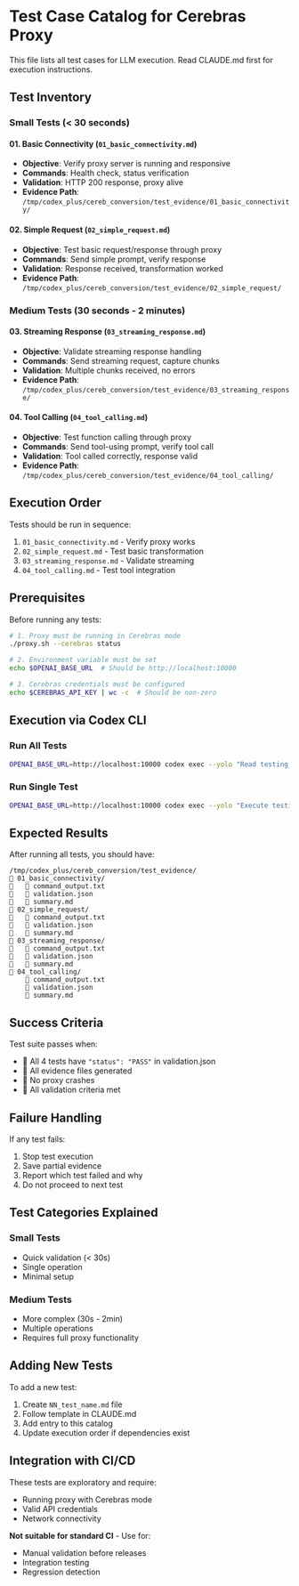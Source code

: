 # Test Case Catalog for Cerebras Proxy

This file lists all test cases for LLM execution. Read CLAUDE.md first for execution instructions.

## Test Inventory

### Small Tests (< 30 seconds)

#### 01. Basic Connectivity (`01_basic_connectivity.md`)
- **Objective**: Verify proxy server is running and responsive
- **Commands**: Health check, status verification
- **Validation**: HTTP 200 response, proxy alive
- **Evidence Path**: `/tmp/codex_plus/cereb_conversion/test_evidence/01_basic_connectivity/`

#### 02. Simple Request (`02_simple_request.md`)
- **Objective**: Test basic request/response through proxy
- **Commands**: Send simple prompt, verify response
- **Validation**: Response received, transformation worked
- **Evidence Path**: `/tmp/codex_plus/cereb_conversion/test_evidence/02_simple_request/`

### Medium Tests (30 seconds - 2 minutes)

#### 03. Streaming Response (`03_streaming_response.md`)
- **Objective**: Validate streaming response handling
- **Commands**: Send streaming request, capture chunks
- **Validation**: Multiple chunks received, no errors
- **Evidence Path**: `/tmp/codex_plus/cereb_conversion/test_evidence/03_streaming_response/`

#### 04. Tool Calling (`04_tool_calling.md`)
- **Objective**: Test function calling through proxy
- **Commands**: Send tool-using prompt, verify tool call
- **Validation**: Tool called correctly, response valid
- **Evidence Path**: `/tmp/codex_plus/cereb_conversion/test_evidence/04_tool_calling/`

## Execution Order

Tests should be run in sequence:
1. `01_basic_connectivity.md` - Verify proxy works
2. `02_simple_request.md` - Test basic transformation
3. `03_streaming_response.md` - Validate streaming
4. `04_tool_calling.md` - Test tool integration

## Prerequisites

Before running any tests:
```bash
# 1. Proxy must be running in Cerebras mode
./proxy.sh --cerebras status

# 2. Environment variable must be set
echo $OPENAI_BASE_URL  # Should be http://localhost:10000

# 3. Cerebras credentials must be configured
echo $CEREBRAS_API_KEY | wc -c  # Should be non-zero
```

## Execution via Codex CLI

### Run All Tests
```bash
OPENAI_BASE_URL=http://localhost:10000 codex exec --yolo "Read testing_llm/AGENTS.md and execute all tests in order. Save evidence for each test."
```

### Run Single Test
```bash
OPENAI_BASE_URL=http://localhost:10000 codex exec --yolo "Execute testing_llm/01_basic_connectivity.md following CLAUDE.md instructions"
```

## Expected Results

After running all tests, you should have:
```
/tmp/codex_plus/cereb_conversion/test_evidence/
   01_basic_connectivity/
      command_output.txt
      validation.json
      summary.md
   02_simple_request/
      command_output.txt
      validation.json
      summary.md
   03_streaming_response/
      command_output.txt
      validation.json
      summary.md
   04_tool_calling/
       command_output.txt
       validation.json
       summary.md
```

## Success Criteria

Test suite passes when:
-  All 4 tests have `"status": "PASS"` in validation.json
-  All evidence files generated
-  No proxy crashes
-  All validation criteria met

## Failure Handling

If any test fails:
1. Stop test execution
2. Save partial evidence
3. Report which test failed and why
4. Do not proceed to next test

## Test Categories Explained

### Small Tests
- Quick validation (< 30s)
- Single operation
- Minimal setup

### Medium Tests
- More complex (30s - 2min)
- Multiple operations
- Requires full proxy functionality

## Adding New Tests

To add a new test:
1. Create `NN_test_name.md` file
2. Follow template in CLAUDE.md
3. Add entry to this catalog
4. Update execution order if dependencies exist

## Integration with CI/CD

These tests are exploratory and require:
- Running proxy with Cerebras mode
- Valid API credentials
- Network connectivity

**Not suitable for standard CI** - Use for:
- Manual validation before releases
- Integration testing
- Regression detection
